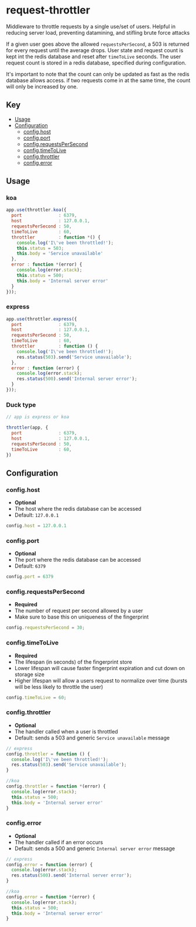 # request-throttler

Middleware to throttle requests by a single use/set of users. Helpful in reducing server load, preventing datamining, and stifling brute force attacks

If a given user goes above the allowed `requestsPerSecond`, a 503 is returned for every request until the average drops. User state and request count is kept int the redis database and reset after `timeToLive` seconds. The user request count is stored in a redis database, specified during configuration.

It's important to note that the count can only be updated as fast as the redis database allows access. if two requests come in at the same time, the count will only be increased by one.

## Key

- [Usage](#usage)
- [Configuration](#configuration)
  - [config.host](#configport)
  - [config.port](#configport)
  - [config.requestsPerSecond](#configrequestspersecond)
  - [config.timeToLive](#configtimetplive)
  - [config.throttler](#configthrottler)
  - [config.error](#configerror)


## Usage

### koa

```javascript
app.use(throttler.koa({
  port              : 6379,
  host              : 127.0.0.1,
  requestsPerSecond : 50,
  timeToLive        : 60,
  throttler         : function *() {
    console.log('I\'ve been throttled!');
    this.status = 503;
    this.body = 'Service unavailable'
  },
  error : function *(error) {
    console.log(error.stack);
    this.status = 500;
    this.body = 'Internal server error'  
  }
}));
```

### express

```javascript
app.use(throttler.express({
  port              : 6379,
  host              : 127.0.0.1,
  requestsPerSecond : 50,
  timeToLive        : 60,
  throttler         : function () {
    console.log('I\'ve been throttled!');
    res.status(503).send('Service unavailable');
  },
  error : function (error) {
    console.log(error.stack);
    res.status(500).send('Internal server error');
  }
}));
```

### Duck type

```javascript
// app is express or koa

throttler(app, {
  port              : 6379,
  host              : 127.0.0.1,
  requestsPerSecond : 50,
  timeToLive        : 60,
})
```

## Configuration

### config.host

- **Optional**
- The host where the redis database can be accessed
- Default: `127.0.0.1`

```javascript
config.host = 127.0.0.1
```

### config.port

- **Optional**
- The port where the redis database can be accessed
- Default: `6379`

```javascript
config.port = 6379
```

### config.requestsPerSecond

- **Required**
- The number of request per second allowed by a user
- Make sure to base this on uniqueness of the fingerprint

```javascript
config.requestsPerSecond = 30;
```

### config.timeToLive

- **Required**
- The lifespan (in seconds) of the fingerprint store
- Lower lifespan will cause faster fingerprint expiration and cut down on storage size
- Higher lifespan will allow a users request to normalize over time (bursts will be less likely to throttle the user)

```javascript
config.timeToLive = 60;
```

### config.throttler

- **Optional**
- The handler called when a user is throttled
- Default: sends a 503 and generic `Service unavailable` message

```javascript
// express
config.throttler = function () {
  console.log('I\'ve been throttled!');
  res.status(503).send('Service unavailable');
}

//koa
config.throttler = function *(error) {
  console.log(error.stack);
  this.status = 500;
  this.body = 'Internal server error'  
}
```

### config.error

- **Optional**
- The handler called if an error occurs
- Default: sends a 500 and generic `Internal server error` message

```javascript
// express
config.error = function (error) {
  console.log(error.stack);
  res.status(500).send('Internal server error');
}

//koa
config.error = function *(error) {
  console.log(error.stack);
  this.status = 500;
  this.body = 'Internal server error'  
}
```

